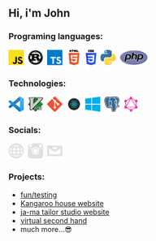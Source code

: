 ## Hi, i'm John

### Programing languages:
<a href="https://developer.mozilla.org/en-US/docs/Web/JavaScript" target="_blank"><img src="/images/js.png" height="30px"></a>&nbsp;
<a href="https://www.rust-lang.org/" target="_blank"><img src="/images/rust.png" height="30px"></a>&nbsp;
<a href="https://www.typescriptlang.org/" target="_blank"><img src="/images/ts.png" height="30px"></a>&nbsp;
<a href="https://html.spec.whatwg.org/multipage/" target="_blank"><img src="/images/html.png" height="30px"></a>&nbsp;
<a href="https://www.w3schools.com/css/" target="_blank"><img src="/images/css.png" height="30px"></a>&nbsp;
<a href="https://www.python.org/" target="_blank"><img src="/images/python.png" height="30px"></a>&nbsp;
<a href="https://www.php.net/" target="_blank"><img src="/images/php.png" height="30px"></a>&nbsp;


### Technologies:
<a href="https://code.visualstudio.com/" target="_blank"><img src="/images/vscode.png" height="30px"></a>&nbsp;
<a href="https://www.vim.org/" target="_blank"><img src="/images/vim.png" height="30px"></a>&nbsp;
<a href="https://git-scm.com/" target="_blank"><img src="/images/git.png" height="30px"></a>&nbsp;
<a href="https://reactjs.org/" target="_blank"><img src="/images/react.png" height="30px"></a>&nbsp;
<a href="https://www.microsoft.com/windows/" target="_blank"><img src="/images/windows.png" height="30px"></a>&nbsp;
<a href="https://www.postgresql.org/" target="_blank"><img src="/images/original/psql.png" height="30px"></a>&nbsp;
<a href="https://graphql.org/" target="_blank"><img src="/images/gql.png" height="30px"></a>&nbsp;

### Socials:
  <a href="http://janstaffa.cz" target="_blank"><img src="/images/website.png" height="30px"></a>&nbsp;
  <a href="https://www.instagram.com/janstaffa/" target="_blank"><img src="/images/instagram.png" height="30px"></a>&nbsp;
  <a href="mailto:jstaffa@janstaffa.cz" target="_blank"><img src="/images/email.png" height="30px"></a>&nbsp;
### Projects:
  - [fun/testing](https://janstaffa.github.io/)
  - [Kangaroo house website](http://klokanek-sterboholy.cz/)
  - [ja-ma tailor studio website](https://ja-ma.cz/)
  - [virtual second hand](http://bazarek.jednoduse.cz/)
  - much more...😎
